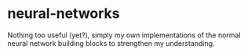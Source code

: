# neural-networks
Nothing too useful (yet?), simply my own implementations of the normal neural network building blocks to strengthen my understanding.

